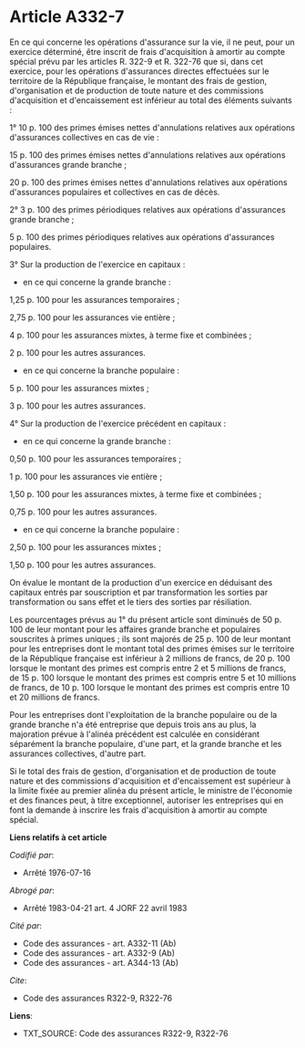 # Article A332-7

En ce qui concerne les opérations d'assurance sur la vie, il ne peut, pour un exercice déterminé, être inscrit de frais
d'acquisition à amortir au compte spécial prévu par les articles R. 322-9 et R. 322-76 que si, dans cet exercice, pour les
opérations d'assurances directes effectuées sur le territoire de la République française, le montant des frais de gestion,
d'organisation et de production de toute nature et des commissions d'acquisition et d'encaissement est inférieur au total des
éléments suivants :

1° 10 p. 100 des primes émises nettes d'annulations relatives aux opérations d'assurances collectives en cas de vie :

15 p. 100 des primes émises nettes d'annulations relatives aux opérations d'assurances grande branche ;

20 p. 100 des primes émises nettes d'annulations relatives aux opérations d'assurances populaires et collectives en cas de
décès.

2° 3 p. 100 des primes périodiques relatives aux opérations d'assurances grande branche ;

5 p. 100 des primes périodiques relatives aux opérations d'assurances populaires.

3° Sur la production de l'exercice en capitaux :

- en ce qui concerne la grande branche :

1,25 p. 100 pour les assurances temporaires ;

2,75 p. 100 pour les assurances vie entière ;

4 p. 100 pour les assurances mixtes, à terme fixe et combinées ;

2 p. 100 pour les autres assurances.

- en ce qui concerne la branche populaire :

5 p. 100 pour les assurances mixtes ;

3 p. 100 pour les autres assurances.

4° Sur la production de l'exercice précédent en capitaux :

- en ce qui concerne la grande branche :

0,50 p. 100 pour les assurances temporaires ;

1 p. 100 pour les assurances vie entière ;

1,50 p. 100 pour les assurances mixtes, à terme fixe et combinées ;

0,75 p. 100 pour les autres assurances.

- en ce qui concerne la branche populaire :

2,50 p. 100 pour les assurances mixtes ;

1,50 p. 100 pour les autres assurances.

On évalue le montant de la production d'un exercice en déduisant des capitaux entrés par souscription et par transformation
les sorties par transformation ou sans effet et le tiers des sorties par résiliation.

Les pourcentages prévus au 1° du présent article sont diminués de 50 p. 100 de leur montant pour les affaires grande branche
et populaires souscrites à primes uniques ; ils sont majorés de 25 p. 100 de leur montant pour les entreprises dont le
montant total des primes émises sur le territoire de la République française est inférieur à 2 millions de francs, de 20 p.
100 lorsque le montant des primes est compris entre 2 et 5 millions de francs, de 15 p. 100 lorsque le montant des primes est
compris entre 5 et 10 millions de francs, de 10 p. 100 lorsque le montant des primes est compris entre 10 et 20 millions de
francs.

Pour les entreprises dont l'exploitation de la branche populaire ou de la grande branche n'a été entreprise que depuis trois
ans au plus, la majoration prévue à l'alinéa précédent est calculée en considérant séparément la branche populaire, d'une
part, et la grande branche et les assurances collectives, d'autre part.

Si le total des frais de gestion, d'organisation et de production de toute nature et des commissions d'acquisition et
d'encaissement est supérieur à la limite fixée au premier alinéa du présent article, le ministre de l'économie et des
finances peut, à titre exceptionnel, autoriser les entreprises qui en font la demande à inscrire les frais d'acquisition à
amortir au compte spécial.

**Liens relatifs à cet article**

_Codifié par_:

  - Arrêté 1976-07-16

_Abrogé par_:

  - Arrêté 1983-04-21 art. 4 JORF 22 avril 1983

_Cité par_:

  - Code des assurances - art. A332-11 (Ab)
  - Code des assurances - art. A332-9 (Ab)
  - Code des assurances - art. A344-13 (Ab)

_Cite_:

  - Code des assurances R322-9, R322-76

**Liens**:

  - TXT_SOURCE: Code des assurances R322-9, R322-76
